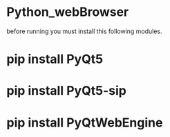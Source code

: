 # Python_webBrowser
 before running you must install this following modules.

# pip install PyQt5
# pip install PyQt5-sip
# pip install PyQtWebEngine


